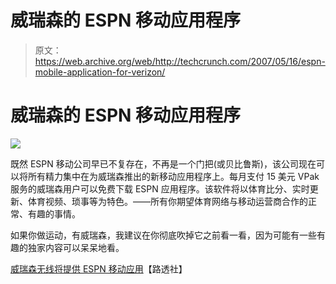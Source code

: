 # 威瑞森的 ESPN 移动应用程序

> 原文：<https://web.archive.org/web/http://techcrunch.com/2007/05/16/espn-mobile-application-for-verizon/>

# 威瑞森的 ESPN 移动应用程序

![](img/483b7b56579b38756092e75886367e9c.png)

既然 ESPN 移动公司早已不复存在，不再是一个门把(或贝比鲁斯)，该公司现在可以将所有精力集中在为威瑞森推出的新移动应用程序上。每月支付 15 美元 VPak 服务的威瑞森用户可以免费下载 ESPN 应用程序。该软件将以体育比分、实时更新、体育视频、琐事等为特色。——所有你期望体育网络与移动运营商合作的正常、有趣的事情。

如果你做运动，有威瑞森，我建议在你彻底吹掉它之前看一看，因为可能有一些有趣的独家内容可以呆呆地看。

[威瑞森无线将提供 ESPN 移动应用](https://web.archive.org/web/20130628153832/http://today.reuters.com/news/articlenews.aspx?type=technologyNews&storyid=2007-05-16T115241Z_01_N15189983_RTRUKOC_0_US-VERIZON-ESPN.xml)【路透社】